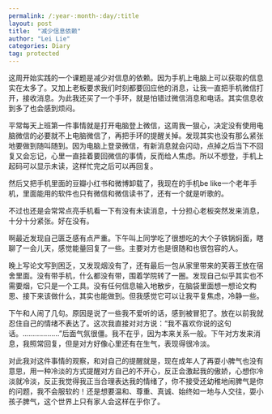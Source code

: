 ```yaml
---
permalink: /:year-:month-:day/:title
layout: post
title:  "减少信息依赖"
author: "Lei Lie"
categories: Diary
tag: protected
---
```


这周开始实践的一个课题是减少对信息的依赖。因为手机上电脑上可以获取的信息实在太多了。又加上老板要求我们时刻都要回应他的消息，让我一直把手机微信打开，接收消息。为此我还买了一个手环，就是怕错过微信消息和电话。其实信息收到多了也会感到烦闷。

平常每天上班第一件事情就是打开电脑登上微信，这周我一狠心，决定没有使用电脑微信的必要就不上电脑微信了，再把手环的提醒关掉。发现其实也没有那么紧张地要做到随叫随到。因为电脑上登录微信，有新消息就会闪动，点掉之后当下不回复又会忘记，心里一直挂着要回微信的事情，反而给人焦虑。所以不想登，手机上起码可以显示未读，这样忙完之后可以再回复。

然后又把手机里面的豆瓣小红书和微博卸载了，我现在的手机be like一个老年手机，里面能用的软件也只有微信和微信读书了，还有一个就是听歌的。

不过也还是会常常点亮手机看一下有没有未读消息，十分担心老板突然发来消息，十分十分紧张。好在没有。

啊最近发现自己匮乏感有点严重。下午叫上同学吃了很想吃的大个子铁锅焖面，瞎聊了一会儿天，感觉能量回复了一些。主要对方也是很随和也很包容的人。

晚上写论文写到困乏，又发现烟没有了，还有最后一包从家里带来的芙蓉王放在宿舍里面。没有带手机，什么都没有带，围着学院转了一圈。发现自己似乎其实也不需要烟，它只是一个工具。没有任何信息输入地散步，在脑袋里面想一想论文构思、接下来该做什么，其实也能做到。但我感觉它可以让我平复焦虑，冷静一些。

下午和人闹了几句。原因是说了一些我不爱听的话，感到被冒犯了。放在以前我就忍住自己的情绪不表达了。这次我直接对对方说：“我不喜欢你说的这句话。………………”后面气氛很僵。我不在乎，因为本来关系一般。下午对方发来消息，我照常回复，但是对方好像心里还有在生气，表现得很冷淡。

对此我对这件事情的观察，和对自己的提醒就是，现在成年人了再耍小脾气也没有意思，用一种冷淡的方式提醒对方自己的不开心，反正会激起我的傲娇，心想你冷淡就冷淡，反正我觉得我正当合理表达我的情绪了，你不接受还幼稚地闹脾气是你的问题，我不会服软的！还是想要温和、尊重、真诚、始终如一地与人交往，耍小孩子脾气，这个世界上只有家人会这样在乎你了。